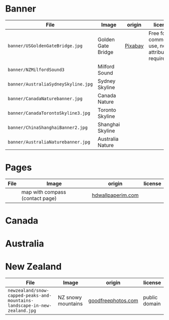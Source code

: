 
# Banner

| File | Image  | origin | license |
|------|--------|--------|---------|
| `banner/USGoldenGateBridge.jpg` |Golden Gate Bridge | [Pixabay](https://pixabay.com/photos/panorama-california-2300806/) | Free for commercial use, no attribution required |
| `banner/NZMilfordSound3`| Milford Sound |   |   |
| `banner/AustraliaSydneySkyline.jpg` | Sydney Skyline | | |
| `banner/CanadaNaturebanner.jpg` | Canada Nature | | |
| `banner/CanadaTorontoSkyline3.jpg`| Toronto Skyline | | |
| `banner/ChinaShanghaiBanner2.jpg` | Shanghai Skyline | | |
| `banner/AustraliaNaturebanner.jpg` | Australia Nature | | |

# Pages

| File | Image  | origin | license |
|------|--------|--------|---------|
|      | map with compass (contact page)| [hdwallpaperim.com](https://hdwallpaperim.com/map-compass-books/) |


# Canada

# Australia

# New Zealand

| File | Image                          | origin | license |
|------|--------------------------------|--------|---------|
| `newzealand/snow-capped-peaks-and-mountains-landscape-in-new-zealand.jpg` | NZ snowy mountains |[goodfreephotos.com](https://www.goodfreephotos.com/new-zealand/other-new-zealand/snow-capped-peaks-and-mountains-landscape-in-new-zealand.jpg.php)| public domain |
